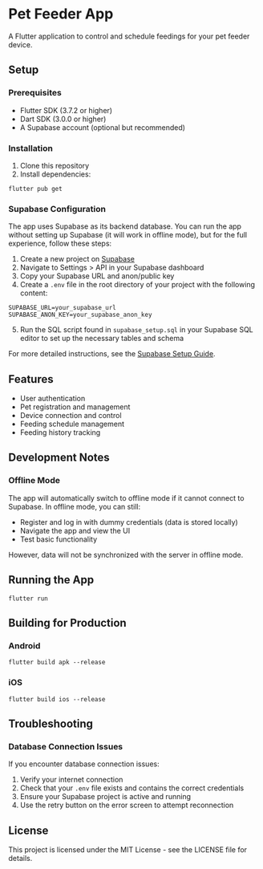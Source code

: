 # Pet Feeder App

A Flutter application to control and schedule feedings for your pet feeder device.

## Setup

### Prerequisites

- Flutter SDK (3.7.2 or higher)
- Dart SDK (3.0.0 or higher)
- A Supabase account (optional but recommended)

### Installation

1. Clone this repository
2. Install dependencies:
```
flutter pub get
```

### Supabase Configuration

The app uses Supabase as its backend database. You can run the app without setting up Supabase (it will work in offline mode), but for the full experience, follow these steps:

1. Create a new project on [Supabase](https://supabase.com/)
2. Navigate to Settings > API in your Supabase dashboard
3. Copy your Supabase URL and anon/public key
4. Create a `.env` file in the root directory of your project with the following content:
```
SUPABASE_URL=your_supabase_url
SUPABASE_ANON_KEY=your_supabase_anon_key
```
5. Run the SQL script found in `supabase_setup.sql` in your Supabase SQL editor to set up the necessary tables and schema

For more detailed instructions, see the [Supabase Setup Guide](SUPABASE_SETUP.md).

## Features

- User authentication
- Pet registration and management
- Device connection and control
- Feeding schedule management
- Feeding history tracking

## Development Notes

### Offline Mode

The app will automatically switch to offline mode if it cannot connect to Supabase. In offline mode, you can still:

- Register and log in with dummy credentials (data is stored locally)
- Navigate the app and view the UI
- Test basic functionality

However, data will not be synchronized with the server in offline mode.

## Running the App

```
flutter run
```

## Building for Production

### Android

```
flutter build apk --release
```

### iOS

```
flutter build ios --release
```

## Troubleshooting

### Database Connection Issues

If you encounter database connection issues:

1. Verify your internet connection
2. Check that your `.env` file exists and contains the correct credentials
3. Ensure your Supabase project is active and running
4. Use the retry button on the error screen to attempt reconnection

## License

This project is licensed under the MIT License - see the LICENSE file for details.
